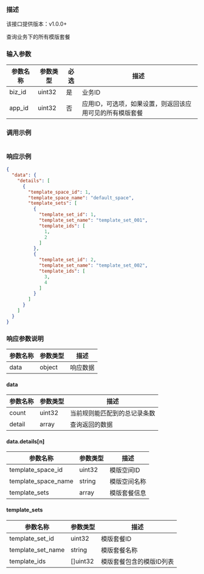 ### 描述

该接口提供版本：v1.0.0+

查询业务下的所有模版套餐

### 输入参数

| 参数名称 | 参数类型 | 必选 | 描述                                                     |
| -------- | -------- | ---- | -------------------------------------------------------- |
| biz_id   | uint32   | 是   | 业务ID                                                   |
| app_id   | uint32   | 否   | 应用ID，可选项，如果设置，则返回该应用可见的所有模版套餐 |

### 调用示例

```json

```

### 响应示例

```json
{
  "data": {
    "details": [
      {
        "template_space_id": 1,
        "template_space_name": "default_space",
        "template_sets": [
          {
            "template_set_id": 1,
            "template_set_name": "template_set_001",
            "template_ids": [
              1,
              2
            ]
          },
          {
            "template_set_id": 2,
            "template_set_name": "template_set_002",
            "template_ids": [
              3,
              4
            ]
          }
        ]
      }
    ]
  }
}
```

### 响应参数说明

| 参数名称 | 参数类型 | 描述     |
| -------- | -------- | -------- |
| data     | object   | 响应数据 |

#### data

| 参数名称 | 参数类型 | 描述                         |
| -------- | -------- | ---------------------------- |
| count    | uint32   | 当前规则能匹配到的总记录条数 |
| detail   | array    | 查询返回的数据               |

#### data.details[n]

| 参数名称            | 参数类型 | 描述         |
| ------------------- | -------- | ------------ |
| template_space_id   | uint32   | 模版空间ID   |
| template_space_name | string   | 模版空间名称 |
| template_sets       | array    | 模版套餐信息 |

#### template_sets

| 参数名称          | 参数类型 | 描述                     |
| ----------------- | -------- | ------------------------ |
| template_set_id   | uint32   | 模版套餐ID               |
| template_set_name | string   | 模版套餐名称             |
| template_ids      | []uint32 | 模版套餐包含的模版ID列表 |

